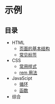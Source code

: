 # 示例
## 目录
* HTML
  * [页面的基本结构](https://zhifeclub.github.io/front-end-learn/resource/demos/html/struct)
  * [常见标签](https://zhifeclub.github.io/front-end-learn/resource/demos/html/tags)
* CSS
  * [常用样式](https://zhifeclub.github.io/front-end-learn/resource/demos/css/)
  * [rem 用法](https://zhifeclub.github.io/front-end-learn/resource/demos/rem/)
* JavaScipt
  * [循环](https://zhifeclub.github.io/front-end-learn/resource/demos/loop/)
  * [函数](https://zhifeclub.github.io/front-end-learn/resource/demos/function/)
* 综合
